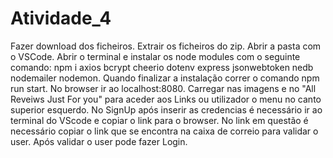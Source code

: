 # Atividade_4
Fazer download dos ficheiros.
Extrair os ficheiros do zip.
Abrir a pasta com o VSCode. 
Abrir o terminal e instalar os node modules com o seguinte comando: 
npm i axios bcrypt cheerio dotenv express jsonwebtoken nedb nodemailer nodemon.
Quando finalizar a instalação correr o comando npm run start. 
No browser ir ao localhost:8080.
Carregar nas imagens e no "All Reveiws Just For you" para aceder aos Links ou utilizador o menu no canto superior esquerdo.
No SignUp após inserir as credencias é necessário ir ao terminal do VScode e copiar o link para o browser.
No link em questão é necessário copiar o link que se encontra na caixa de correio para validar o user.
Após validar o user pode fazer Login.
